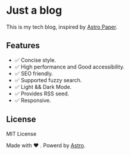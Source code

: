 # Just a blog

This is my tech blog, inspired by [Astro Paper](https://github.com/satnaing/astro-paper).

## Features

- ✅ Concise style.
- ✅ High performance and Good accessibility.
- ✅ SEO friendly.
- ✅ Supported fuzzy search.
- ✅ Light && Dark Mode.
- ✅ Provides RSS seed.
- ✅ Responsive.

## License

MIT License

Made with ❤️ . Powerd by [Astro](https://astro.build).
